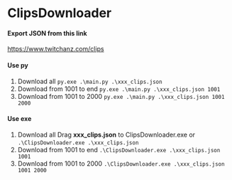 # ClipsDownloader

#### Export JSON from this link

https://www.twitchanz.com/clips


#### Use py

1. Download all
```py.exe .\main.py .\xxx_clips.json```
2. Download from 1001 to end
```py.exe .\main.py .\xxx_clips.json 1001```
3. Download from 1001 to 2000
```py.exe .\main.py .\xxx_clips.json 1001 2000```


#### Use exe

1. Download all
Drag **xxx_clips.json** to ClipsDownloader.exe or
```.\ClipsDownloader.exe .\xxx_clips.json```
2. Download from 1001 to end
```.\ClipsDownloader.exe .\xxx_clips.json 1001```
3. Download from 1001 to 2000
```.\ClipsDownloader.exe .\xxx_clips.json 1001 2000```
